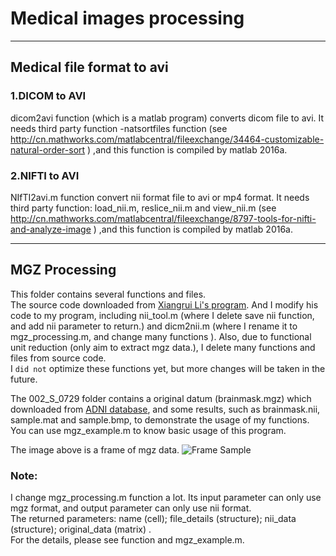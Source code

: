 # Medical images processing
----

## Medical file format to avi

### 1.DICOM to AVI

dicom2avi function (which is a matlab program) converts dicom file to avi. It needs third party function -natsortfiles function (see http://cn.mathworks.com/matlabcentral/fileexchange/34464-customizable-natural-order-sort ) ,and this function is compiled by matlab 2016a.

### 2.NIFTI to AVI

NIfTI2avi.m function convert nii format file to avi or mp4 format. It needs third party function: load_nii.m, reslice_nii.m and view_nii.m (see http://cn.mathworks.com/matlabcentral/fileexchange/8797-tools-for-nifti-and-analyze-image ) ,and this function is compiled by matlab 2016a.

----
## MGZ Processing

This folder contains several functions and files. <br>
The source code downloaded from [Xiangrui Li's program](https://cn.mathworks.com/matlabcentral/fileexchange/42997-dicom-to-nifti-converter--nifti-tool-and-viewer "Click to show source code"). And I modify his code to my program, including nii_tool.m (where I delete save nii function, and add nii parameter to return.) and dicm2nii.m (where I rename it to mgz_processing.m, and change many functions ). Also,  due to functional unit reduction (only aim to extract mgz data.), I delete many functions and files from source code. <br>
I `did not` optimize these functions yet, but more changes will be taken in the future. <br>

The 002_S_0729 folder contains a original datum (brainmask.mgz) which downloaded from [ADNI database](http://adni.loni.usc.edu/ "Click to skip"), and some results, such as brainmask.nii, sample.mat and sample.bmp, to demonstrate the usage of my functions.
You can use mgz_example.m to know basic usage of this program. <br>

The image above is a frame of mgz data.
![Frame Sample](https://github.com/fuckcraft/medical_images_processing/raw/master/mgz_processing/002_S_0729/sample.bmp "Extract from original_data")

### Note:
I change mgz_processing.m function a lot. Its input parameter can only use mgz format, and output parameter can only use nii format. <br>
The returned parameters: name (cell); file_details (structure); nii_data (structure); original_data (matrix) . <br>
For the details, please see function and mgz_example.m.
